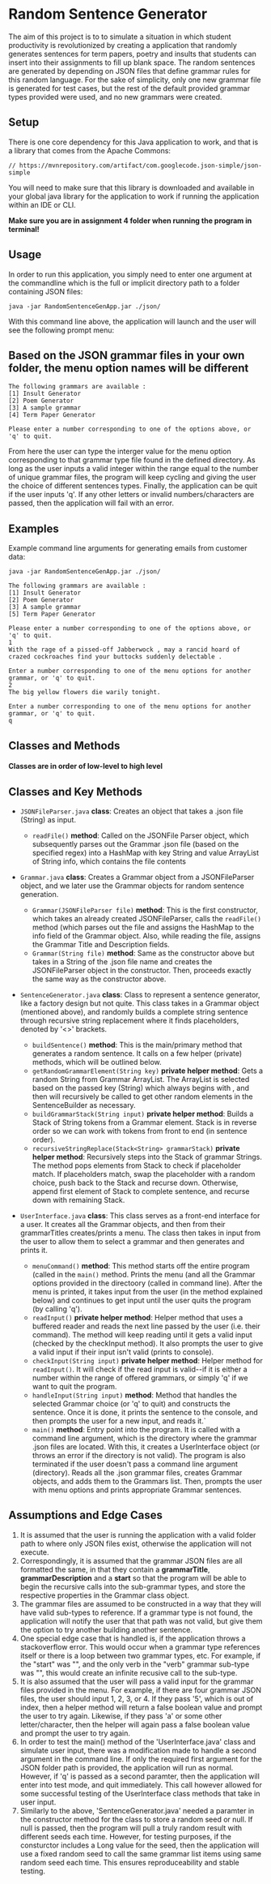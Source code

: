 # Random Sentence Generator

The aim of this project is to to simulate a situation in which student productivity is revolutionized by creating a application that randomly generates sentences for term papers, poetry and insults that students can insert into their assignments to fill up blank space.  The random sentences are generated by depending on JSON files that define grammar rules for this random language. For the sake of simplicity, only one new grammar file is generated for test cases, but the rest of the default provided grammar types provided were used, and no new grammars were created.

## Setup

There is one core dependency for this Java application to work, and that is a library that comes from the Apache Commons:

```
// https://mvnrepository.com/artifact/com.googlecode.json-simple/json-simple
```

You will need to make sure that this library is downloaded and available in your global java library for the application to work if running the application within an IDE or CLI.

**Make sure you are in assignment 4 folder when running the program in terminal!**

## Usage

In order to run this application, you simply need to enter one argument at the commandline which is the full or implicit directory path to a folder containing JSON files:

```
java -jar RandomSentenceGenApp.jar ./json/
```

With this command line above, the application will launch and the user will see the following prompt menu:

## Based on the JSON grammar files in your own folder, the menu option names will be different

```
The following grammars are available :
[1] Insult Generator
[2] Poem Generator
[3] A sample grammar
[4] Term Paper Generator

Please enter a number corresponding to one of the options above, or 'q' to quit.
```
From here the user can type the interger value for the menu option corresponding to that grammar type file found in the defined directory. As long as the user inputs a valid integer within the range equal to the number of unique grammar files, the program will keep cycling and giving the user the choice of different sentences types. Finally, the application can be quit if the user inputs 'q'.  If any other letters or invalid numbers/characters are passed, then the application will fail with an error.

## Examples

Example command line arguments for generating emails from customer data:

```
java -jar RandomSentenceGenApp.jar ./json/

The following grammars are available :
[1] Insult Generator
[2] Poem Generator
[3] A sample grammar
[5] Term Paper Generator

Please enter a number corresponding to one of the options above, or 'q' to quit.
1
With the rage of a pissed-off Jabberwock , may a rancid hoard of crazed cockroaches find your buttocks suddenly delectable .

Enter a number corresponding to one of the menu options for another grammar, or 'q' to quit.
2
The big yellow flowers die warily tonight.

Enter a number corresponding to one of the menu options for another grammar, or 'q' to quit.
q
```

## Classes and Methods
#### Classes are in order of low-level to high level

## Classes and Key Methods


- `JSONFileParser.java` **class**: Creates an object that takes a .json file (String) as input. 
  - `readFile()` **method**: Called on the JSONFile Parser object, which subsequently parses out the Grammar .json file (based on the specified regex) into a           HashMap with key String and value ArrayList of String info, which contains the file contents
  
- `Grammar.java` **class**: Creates a Grammar object from a JSONFileParser object, and we later use the Grammar objects for random sentence generation.
  - `Grammar(JSONFileParser file)` **method**: This is the first constructor, which takes an already created JSONFileParser, calls the `readFile()` method (which       parses out the file and assigns the HashMap to the info field of the Grammar object. Also, while reading the file, assigns the Grammar Title and Description         fields.
  - `Grammar(String file)` **method**: Same as the constructor above but takes in a String of the .json file name and creates the JSONFileParser object in the           constructor. Then, proceeds exactly the same way as the constructor above.
  
- `SentenceGenerator.java` **class**: Class to represent a sentence generator, like a factory design but not quite. This class takes in a Grammar object (mentioned   above), and randomly builds a complete string sentence through recursive string replacement where it finds placeholders, denoted by '<>' brackets.
  - `buildSentence()` **method**: This is the main/primary method that generates a random sentence. It calls on a few helper (private) methods, which will be           outlined below.
  - `getRandomGrammarElement(String key)` **private helper method**: Gets a random String from Grammar ArrayList. The ArrayList is selected based on the passed key     (String) which always begins with <start>, and then will recursively be called to get other random elements in the SentenceBuilder as necessary.
  - `buildGrammarStack(String input)` **private helper method**: Builds a Stack of String tokens from a Grammar element. Stack is in reverse order so we can work       with tokens from front to end (in sentence order).
  - `recursiveStringReplace(Stack<String> grammarStack)` **private helper method**: Recursively steps into the Stack of grammar Strings. The method pops elements       from Stack to check if placeholder match. If placeholders match, swap the placeholder with a random choice, push back to the Stack and recurse down. Otherwise,     append first element of Stack to complete sentence, and recurse down with remaining Stack. 
  
- `UserInterface.java` **class**: This class serves as a front-end interface for a user. It creates all the Grammar objects, and then from their grammarTitles         creates/prints a menu. The class then takes in input from the user to allow them to select a grammar and then generates and prints it.
  - `menuCommand()` **method**: This method starts off the entire program (called in the `main()` method. Prints the menu (and all the Grammar options provided in       the directoory (called in command line). After the menu is printed, it takes input from the user (in the method explained below) and continues to get input         until the user quits the program (by calling 'q').
  - `readInput()` **private helper method**: Helper method that uses a buffered reader and reads the next line passed by the user (i.e. their command). The method       will keep reading until it gets a valid input (checked by the checkInput method). It also prompts the user to give a valid input if their input isn't valid         (prints to console).
  - `checkInput(String input)` **private helper method**: Helper method for `readInput()`. It will check if the read input is valid--if it is either a number within     the range of offered grammars, or simply 'q' if we want to quit the program. 
  - `handleInput(String input)` **method**: Method that handles the selected Grammar choice (or 'q' to quit) and constructs the sentence. Once it is done, it prints     the sentence to the console, and then prompts the user for a new input, and reads it.`
  - `main()` **method**: Entry point into the program. It is called with a command line argument, which is the directory where the grammar .json files are located.     With this, it creates a UserInterface object (or throws an error if the directory is not valid). The program is also terminated if the user doesn't pass a           command line argument (directory). Reads all the .json grammar files, creates Grammar objects, and adds them to the Grammars list. Then, prompts the user with       menu options and prints appropriate Grammar sentences.


## Assumptions and Edge Cases

1) It is assumed that the user is running the application with a valid folder path to where only JSON files exist, otherwise the application will not execute.
2) Correspondingly, it is assumed that the grammar JSON files are all formatted the same, in that they contain a **grammarTitle**, **grammarDescription** and a **start** so that the program will be able to begin the recursive calls into the sub-grammar types, and store the respective properties in the Grammar class object.
3) The grammar files are assumed to be constructed in a way that they will have valid sub-types to reference. If a grammar type is not found, the application will notify the user that that path was not valid, but give them the option to try another building another sentence.
4) One special edge case that is handled is, if the application throws a stackoverflow error. This would occur when a grammar type references itself or there is a loop between two grammar types, etc. For example, if the "start" was "<verb>", and the only verb in the "verb" grammar sub-type was "<verb>", this would create an infinite recusive call to the sub-type.
5) It is also assumed that the user will pass a valid input for the grammar files provided in the menu. For example, if there are four grammar JSON files, the user should input 1, 2, 3, or 4.  If they pass '5', which is out of index, then a helper method will return a false boolean value and prompt the user to try again. Likewise, if they pass 'a' or some other letter/character, then the helper will again pass a false boolean value and prompt the user to try again.
6) In order to test the main() method of the 'UserInterface.java' class and simulate user input, there was a modification made to handle a second argument in the command line. If only the required first argument for the JSON folder path is provided, the application will run as normal. However, if 'q' is passed as a second paramter, then the application will enter into test mode, and quit immediately.  This call however allowed for some successful testing of the UserInterface class methods that take in user input.
7) Similarly to the above, 'SentenceGenerator.java' needed a paramter in the constructor method for the class to store a random seed or null.  If null is passed, then the program will pull a truly random result with different seeds each time. However, for testing purposes, if the consturctor includes a Long value for the seed, then the application will use a fixed random seed to call the same grammar list items using same random seed each time. This ensures reproduceability and stable testing.
